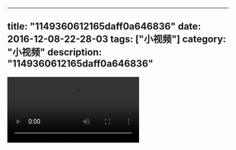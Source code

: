 
---
title: "1149360612165daff0a646836"
date: 2016-12-08-22-28-03
tags: ["小视频"]
category: "小视频"
description: "1149360612165daff0a646836"
---
<video src="http://ohtsqip0g.bkt.clouddn.com/1149360612165daff0a646836.mp4" controls="controls"></video>
